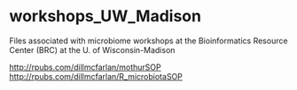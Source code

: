 # workshops_UW_Madison
Files associated with microbiome workshops at the Bioinformatics Resource Center (BRC) at the U. of Wisconsin-Madison

http://rpubs.com/dillmcfarlan/mothurSOP
http://rpubs.com/dillmcfarlan/R_microbiotaSOP

